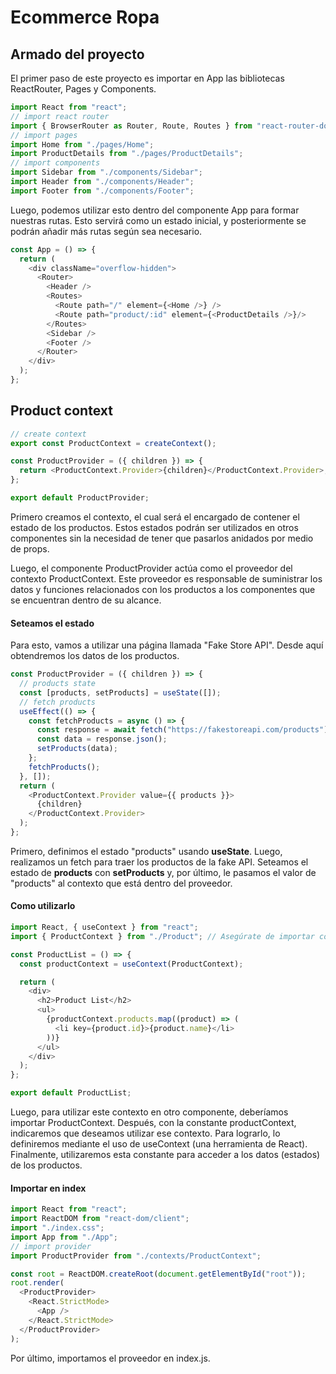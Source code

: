 # Ecommerce Ropa

## **Armado del proyecto**

El primer paso de este proyecto es importar en App las bibliotecas ReactRouter, Pages y Components.

 ``` JavaScript
import React from "react";
// import react router
import { BrowserRouter as Router, Route, Routes } from "react-router-dom";
// import pages
import Home from "./pages/Home";
import ProductDetails from "./pages/ProductDetails";
// import components
import Sidebar from "./components/Sidebar";
import Header from "./components/Header";
import Footer from "./components/Footer";
```

Luego, podemos utilizar esto dentro del componente App para formar nuestras rutas. Esto servirá como un estado inicial, y posteriormente se podrán añadir más rutas según sea necesario.

``` JavaScript
const App = () => {
  return (
    <div className="overflow-hidden">
      <Router>
        <Header />
        <Routes>
          <Route path="/" element={<Home />} />
          <Route path="product/:id" element={<ProductDetails />}/>
        </Routes>
        <Sidebar />
        <Footer />
      </Router>
    </div>
  );
};
```

## **Product context**

``` JavaScript
// create context
export const ProductContext = createContext();

const ProductProvider = ({ children }) => {
  return <ProductContext.Provider>{children}</ProductContext.Provider>;
};

export default ProductProvider;
```

Primero creamos el contexto, el cual será el encargado de contener el estado de los productos. Estos estados podrán ser utilizados en otros componentes sin la necesidad de tener que pasarlos anidados por medio de props.

Luego, el componente ProductProvider actúa como el proveedor del contexto ProductContext. Este proveedor es responsable de suministrar los datos y funciones relacionados con los productos a los componentes que se encuentran dentro de su alcance.

#### **Seteamos el estado**

Para esto, vamos a utilizar una página llamada "Fake Store API". Desde aquí obtendremos los datos de los productos.

``` JavaScript
const ProductProvider = ({ children }) => {
  // products state
  const [products, setProducts] = useState([]);
  // fetch products
  useEffect(() => {
    const fetchProducts = async () => {
      const response = await fetch("https://fakestoreapi.com/products");
      const data = response.json();
      setProducts(data);
    };
    fetchProducts();
  }, []);
  return (
    <ProductContext.Provider value={{ products }}>
      {children}
    </ProductContext.Provider>
  );
};
```

Primero, definimos el estado "products" usando **useState**. Luego, realizamos un fetch para traer los productos de la fake API. Seteamos el estado de **products** con **setProducts** y, por último, le pasamos el valor de "products" al contexto que está dentro del proveedor.

#### **Como utilizarlo**

``` JavaScript
import React, { useContext } from "react";
import { ProductContext } from "./Product"; // Asegúrate de importar correctamente el contexto

const ProductList = () => {
  const productContext = useContext(ProductContext);

  return (
    <div>
      <h2>Product List</h2>
      <ul>
        {productContext.products.map((product) => (
          <li key={product.id}>{product.name}</li>
        ))}
      </ul>
    </div>
  );
};

export default ProductList;
```

Luego, para utilizar este contexto en otro componente, deberíamos importar ProductContext. Después, con la constante productContext, indicaremos que deseamos utilizar ese contexto. Para lograrlo, lo definiremos mediante el uso de useContext (una herramienta de React). Finalmente, utilizaremos esta constante para acceder a los datos (estados) de los productos.

#### **Importar en index**

``` JavaScript
import React from "react";
import ReactDOM from "react-dom/client";
import "./index.css";
import App from "./App";
// import provider
import ProductProvider from "./contexts/ProductContext";

const root = ReactDOM.createRoot(document.getElementById("root"));
root.render(
  <ProductProvider>
    <React.StrictMode>
      <App />
    </React.StrictMode>
  </ProductProvider>
);
```

Por último, importamos el proveedor en index.js.
